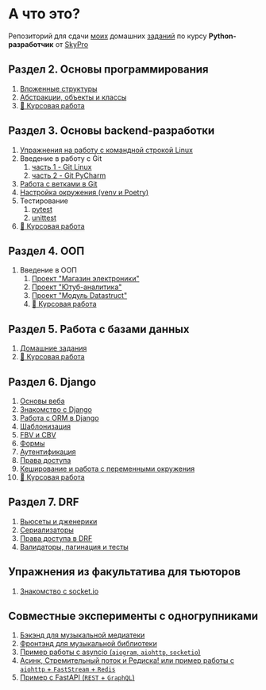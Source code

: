 # А что это?

Репозиторий для сдачи [моих](https://github.com/IldarGaleev) домашних [заданий](https://github.com/orgs/IldarGaleevSkyProHomeworks/repositories) по курсу __Python-разработчик__ от [SkyPro](https://sky.pro/)


## Раздел 2. Основы программирования

1. [Вложенные структуры](https://github.com/IldarGaleevSkyProHomeworks/homework_2_2)
2. [Абстракции, объекты и классы](https://github.com/IldarGaleevSkyProHomeworks/homework_2_3)
3. [:blue_book: Курсовая работа](https://github.com/IldarGaleevSkyProHomeworks/coursework_2)

## Раздел 3. Основы backend-разработки

1. [Упражнения на работу с командной строкой Linux](https://github.com/IldarGaleevSkyProHomeworks/homework_3_2)
2. Введение в работу с Git
   1. [часть 1 - Git Linux](https://github.com/IldarGaleevSkyProHomeworks/homework_3_3)
   2. [часть 2 - Git PyCharm](https://github.com/IldarGaleevSkyProHomeworks/homework_3_3_1)
3. [Работа с ветками в Git](https://github.com/IldarGaleevSkyProHomeworks/homework_3_4/tree/main)
4. [Настройка окружения (venv и Poetry)](https://github.com/IldarGaleevSkyProHomeworks/homework_3_5)
5. Тестирование
   1. [pytest](https://github.com/IldarGaleevSkyProHomeworks/homework_3_6_pytest)
   2. [unittest](https://github.com/IldarGaleevSkyProHomeworks/homework_3_6_unittest)
7. [:blue_book: Курсовая работа](https://github.com/IldarGaleevSkyProHomeworks/coursework_3)

## Раздел 4. ООП

1. Введение в ООП
   1. [Проект "Магазин электроники"](https://github.com/IldarGaleevSkyProHomeworks/electronics-shop-project)
   2. [Проект "Ютуб-аналитика"](https://github.com/IldarGaleevSkyProHomeworks/youtube-analytics-project)
   3. [Проект "Модуль Datastruct"](https://github.com/IldarGaleevSkyProHomeworks/data-structures-project)
   4. [:blue_book: Курсовая работа](https://github.com/IldarGaleevSkyProHomeworks/coursework_4)

## Раздел 5. Работа с базами данных

1. [Домашние задания](https://github.com/IldarGaleevSkyProHomeworks/postgres-homeworks)
2. [:blue_book: Курсовая работа](https://github.com/IldarGaleevSkyProHomeworks/coursework_5)

## Раздел 6. Django

1. [Основы веба](https://github.com/IldarGaleevSkyProHomeworks/homework_6_1)
2. [Знакомство с Django](https://github.com/IldarGaleevSkyProHomeworks/django_homeworks/tree/46c9c4a133b52123d7e75b957af0af0c34322b92)
3. [Работа с ORM в Django](https://github.com/IldarGaleevSkyProHomeworks/django_homeworks/tree/homework_6.3)
4. [Шаблонизация](https://github.com/IldarGaleevSkyProHomeworks/django_homeworks/tree/homework_6.4)
5. [FBV и CBV](https://github.com/IldarGaleevSkyProHomeworks/django_homeworks/tree/homework_6.5)
6. [Формы](https://github.com/IldarGaleevSkyProHomeworks/django_homeworks/tree/homework_6.6)
7. [Аутентификация](https://github.com/IldarGaleevSkyProHomeworks/django_homeworks/tree/homework_6.7)
8. [Права доступа](https://github.com/IldarGaleevSkyProHomeworks/django_homeworks/tree/homework_6.8)
9. [Кеширование и работа с переменными окружения](https://github.com/IldarGaleevSkyProHomeworks/django_homeworks/tree/homework_6.9)
10. [:blue_book: Курсовая работа](https://github.com/IldarGaleevSkyProHomeworks/coursework_6)

## Раздел 7. DRF

1. [Вьюсеты и дженерики](https://github.com/IldarGaleevSkyProHomeworks/homework_7/tree/homework_7_1)
2. [Сериализаторы](https://github.com/IldarGaleevSkyProHomeworks/homework_7/tree/homework_7_2)
3. [Права доступа в DRF](https://github.com/IldarGaleevSkyProHomeworks/homework_7/tree/homework_7_3)
4. [Валидаторы, пагинация и тесты](https://github.com/IldarGaleevSkyProHomeworks/homework_7/tree/homework_7_4)

## Упражнения из факультатива для тьюторов

1. [Знакомство с socket.io](https://github.com/IldarGaleevSkyProHomeworks/tutorial_socketio)

## Совместные эксперименты с одногрупниками

1. [Бэкэнд для музыкальной медиатеки](https://github.com/IldarGaleevSkyProHomeworks/MusicMountainServer)
2. [Фронтэнд для музыкальной библиотеки](https://github.com/IldarGaleevSkyProHomeworks/MusicMountainGUI)
3. [Пример работы с asyncio (`aiogram`, `aiohttp`, `socketio`)](https://github.com/IldarGaleevSkyProHomeworks/async-io-example)
4. [Асинк, Стремительный поток и Редиска! или пример работы с `aiohttp` + `FastStream` + `Redis`](https://github.com/IldarGaleevSkyProHomeworks/fast_stream_example)
5. [Пример с FastAPI (`REST` + `GraphQL`)](https://github.com/IldarGaleevSkyProHomeworks/hello_fastapi)
